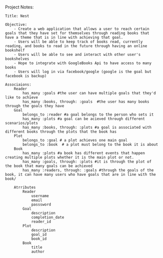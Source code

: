 Project Notes:

    Title: Nest

    Objective: 
        - Create a web application that allows a user to reach certain goals that they have set for themselves through reading books that have a theme that is in line with achieving that goal. 
        - Users will be able to keep track of books read, currently reading, and books to read in the future through having an online bookshelf
        - Users will be able to see and interact with other user's bookshelves
        - Hope to integrate with GoogleBooks Api to have access to many books
        - Users will log in via facebook/google (google is the goal but facebook is backup)

    Associaions:
        Reader
            has_many :goals #the user can have multiple goals that they'd like to achieve
            has_many :books, through: :goals  #the user has many books through the goals they have
        Goal 
            belongs_to :reader #a goal belongs to the person who sets it
            has_many :plots #a goal can be acieved through different scenarios/plots
            has_many :books, through: :plots #a goal is associated with different books through the plots that the book has
        Plot 
            belongs_to :goal # a plot achieves one main goal
            belongs_to :book  # a plot must belong to the book it is about
        Book 
            has_many :plots #a book has different events that happen creating multiple plots whether it is the main plot or not.
            has_many :goals, through: :plots #it is through the plot of the book that many goals can be achieved
            has_many :readers, through: :goals #through the goals of the book, it can have many users who have goals that are in line with the book/

        Atrributes
            Reader
                username
                email
                passsword
            Goal
                description
                completion_date
                reader_id
            Plot
                description
                goal_id
                book_id
            Book
                title
                author
